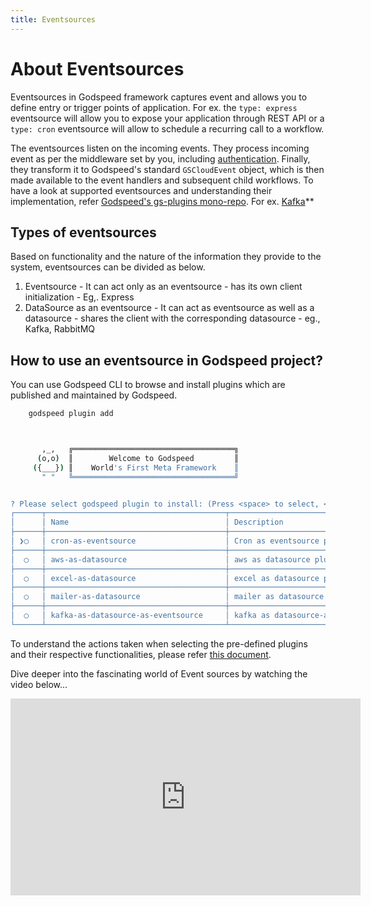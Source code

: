 ```yaml
---
title: Eventsources
---
```

# About Eventsources

  Eventsources in Godspeed framework captures event and allows you to define entry or trigger points of application. For ex. the `type: express` eventsource will allow you to expose your application through REST API or a `type: cron` eventsource will allow to schedule a recurring call to a workflow. 
  
  The eventsources listen on the incoming events. They process incoming event as per the middleware set by you, including [authentication](../authentication/overview.md). Finally, they transform it to Godspeed's standard `GSCloudEvent` object, which is then made available to the event handlers and subsequent child workflows. To have a look at supported eventsources and understanding their implementation, refer [Godspeed's gs-plugins mono-repo](https://github.com/godspeedsystems/gs-plugins). For ex. [Kafka](https://github.com/godspeedsystems/gs-plugins/tree/main/plugins/kafka-as-datasource-as-eventsource#godspeed-plugin-kafka-as-datasource-as-eventsource)**


## Types of eventsources 
Based on functionality and the nature of the information they provide to the system, eventsources can be divided as below.

  1. Eventsource
    - It can act only as an eventsource
    - has its own client initialization
    - Eg,. Express
  2. DataSource as an eventsource
    - It can act as eventsource as well as a datasource
    - shares the client with the corresponding datasource
    - eg., Kafka, RabbitMQ

## How to use an eventsource in Godspeed project?

  You can use Godspeed CLI to browse and install plugins which are published and maintained by Godspeed.
```bash
    godspeed plugin add
```

```bash


       ,_,   ╔════════════════════════════════════╗
      (o,o)  ║        Welcome to Godspeed         ║
     ({___}) ║    World's First Meta Framework    ║
       " "   ╚════════════════════════════════════╝


? Please select godspeed plugin to install: (Press <space> to select, <Up and Down> to move rows)
┌──────┬────────────────────────────────────────┬────────────────────────────────────────────────────────────────────────────────┐
│      │ Name                                   │ Description                                                                    │
├──────┼────────────────────────────────────────┼────────────────────────────────────────────────────────────────────────────────┤
│ ❯◯   │ cron-as-eventsource                    │ Cron as eventsource plugin for Godspeed Framework                              │
├──────┼────────────────────────────────────────┼────────────────────────────────────────────────────────────────────────────────┤
│  ◯   │ aws-as-datasource                      │ aws as datasource plugin for Godspeed Framework                                │
├──────┼────────────────────────────────────────┼────────────────────────────────────────────────────────────────────────────────┤
│  ◯   │ excel-as-datasource                    │ excel as datasource plugin for Godspeed Framework                              │
├──────┼────────────────────────────────────────┼────────────────────────────────────────────────────────────────────────────────┤
│  ◯   │ mailer-as-datasource                   │ mailer as datasource plugin for Godspeed Framework                             │
├──────┼────────────────────────────────────────┼────────────────────────────────────────────────────────────────────────────────┤
│  ◯   │ kafka-as-datasource-as-eventsource     │ kafka as datasource-as-eventsource plugin for Godspeed Framework               │
└──────┴────────────────────────────────────────┴────────────────────────────────────────────────────────────────────────────────┘

```

To understand the actions taken when selecting the pre-defined plugins and their respective functionalities, please refer [this document](/docs/microservices-framework/event-sources/event-source-plugins.md).


Dive deeper into the fascinating world of Event sources by watching the video below...

<div style={{ margin: '20px auto', textAlign: 'center' }}>
  <iframe width="560" height="315" src="https://www.youtube.com/embed/WaoWe1dekNk" frameBorder="0" allowFullScreen></iframe>
</div>